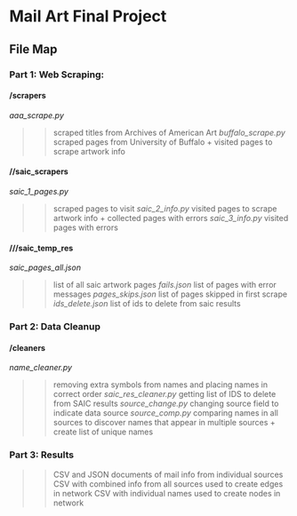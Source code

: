 # Mail Art Final Project
## File Map 

### Part 1: Web Scraping:
#### /scrapers
*aaa_scrape.py*
>> scraped titles from Archives of American Art
*buffalo_scrape.py* 
>> scraped pages from University of Buffalo + visited pages to scrape artwork info
#### //saic_scrapers
*saic_1_pages.py*
>> scraped pages to visit 
*saic_2_info.py*
>> visited pages to scrape artwork info + collected pages with errors
*saic_3_info.py*
>> visited pages with errors 
#### ///saic_temp_res
*saic_pages_all.json*
>> list of all saic artwork pages
*fails.json*
>> list of pages with error messages
*pages_skips.json*
>> list of pages skipped in first scrape
*ids_delete.json*
>>list of ids to delete from saic results

### Part 2: Data Cleanup
#### /cleaners
*name_cleaner.py*
>>removing extra symbols from names and placing names in correct order
*saic_res_cleaner.py*
>>getting list of IDS to delete from SAIC results 
*source_change.py*
>>changing source field to indicate data source
*source_comp.py*
>>comparing names in all sources to discover names that appear in multiple sources + create list of unique names 

### Part 3: Results 
>>CSV and JSON documents of mail info from individual sources
>>CSV with combined info from all sources used to create edges in network
>>CSV with individual names used to create nodes in network